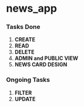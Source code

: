 # news_app

### Tasks Done
1. **CREATE**
2. **READ**
3. **DELETE**
4. **ADMIN and PUBLIC VIEW**
5. **NEWS CARD DESIGN**

### Ongoing Tasks
1. **FILTER**
2. **UPDATE**
